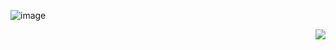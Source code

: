 ![image](https://user-images.githubusercontent.com/223647/164678466-58e5f44f-229f-4010-bec0-c5cb9b20a1f7.png)

<img src="https://komarev.com/ghpvc/?username=ozh&color=grey&label=%20👁️%20" align="right" />
